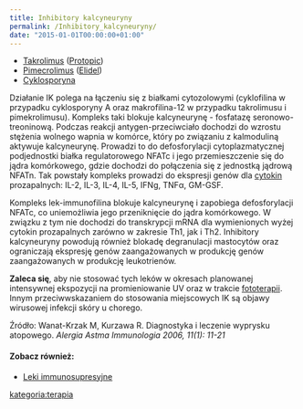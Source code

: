 ```yaml
---
title: Inhibitory kalcyneuryny
permalink: /Inhibitory_kalcyneuryny/
date: "2015-01-01T00:00:00+01:00"
---
```


-   [Takrolimus](/atopedia/Takrolimus "wikilink") ([Protopic](/atopedia/Protopic "wikilink"))
-   [Pimecrolimus](/atopedia/Pimecrolimus "wikilink") ([Elidel](/atopedia/Elidel "wikilink"))
-   [Cyklosporyna](/atopedia/Cyklosporyna "wikilink")

Działanie IK polega na łączeniu się z białkami cytozolowymi (cyklofilina w przypadku cyklosporyny A oraz makrofilina-12 w przypadku takrolimusu i pimekrolimusu). Kompleks taki blokuje kalcyneurynę - fosfatazę seronowo-treoninową. Podczas reakcji antygen-przeciwciało dochodzi do wzrostu stężenia wolnego wapnia w komórce, który po związaniu z kalmoduliną aktywuje kalcyneurynę. Prowadzi to do defosforylacji cytoplazmatycznej podjednostki białka regulatorowego NFATc i jego przemieszczenie się do jądra komórkowego, gdzie dochodzi do połączenia się z jednostką jądrową NFATn. Tak powstały kompleks prowadzi do ekspresji genów dla [cytokin](/atopedia/cytokiny "wikilink") prozapalnych: IL-2, IL-3, IL-4, IL-5, IFNg, TNFα, GM-GSF.

Kompleks lek-immunofilina blokuje kalcyneurynę i zapobiega defosforylacji NFATc, co uniemożliwia jego przeniknięcie do jądra komórkowego. W związku z tym nie dochodzi do transkrypcji mRNA dla wymienionych wyżej cytokin prozapalnych zarówno w zakresie Th1, jak i Th2. Inhibitory kalcyneuryny powodują również blokadę degranulacji mastocytów oraz ograniczają ekspresję genów zaangażowanych w produkcję genów zaangażowanych w produkcję leukotrienów.

**Zaleca się**, aby nie stosować tych leków w okresach planowanej intensywnej ekspozycji na promieniowanie UV oraz w trakcie [fototerapii](/atopedia/fototerapia "wikilink"). Innym przeciwwskazaniem do stosowania miejscowych IK są objawy wirusowej infekcji skóry u chorego.

Źródło: Wanat-Krzak M, Kurzawa R. Diagnostyka i leczenie wyprysku atopowego. *Alergia Astma Immunologia 2006, 11(1): 11-21*

#### Zobacz również:

-   [Leki immunosupresyjne](/atopedia/Leki_immunosupresyjne "wikilink")

[kategoria:terapia](/atopedia/kategoria:terapia "wikilink")